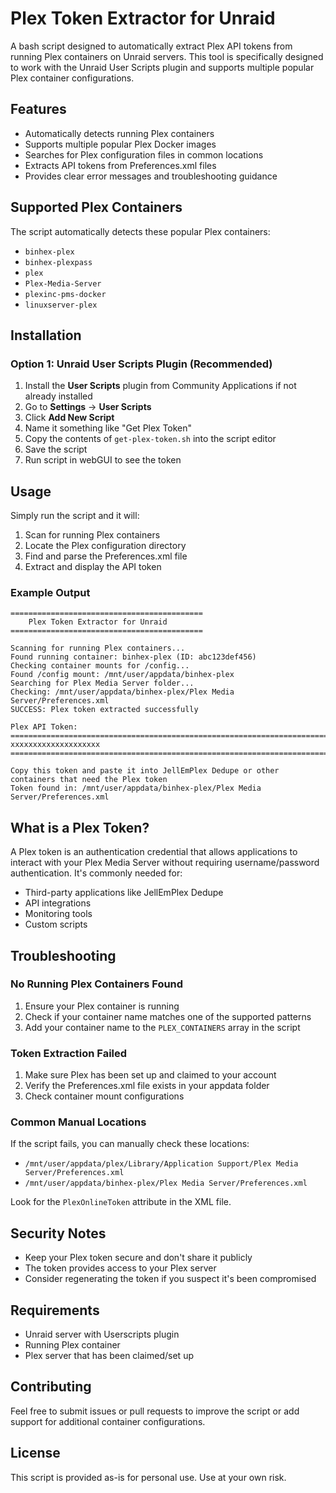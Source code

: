 # Plex Token Extractor for Unraid

A bash script designed to automatically extract Plex API tokens from running Plex containers on Unraid servers. This tool is specifically designed to work with the Unraid User Scripts plugin and supports multiple popular Plex container configurations.

## Features

- Automatically detects running Plex containers
- Supports multiple popular Plex Docker images
- Searches for Plex configuration files in common locations
- Extracts API tokens from Preferences.xml files
- Provides clear error messages and troubleshooting guidance

## Supported Plex Containers

The script automatically detects these popular Plex containers:
- `binhex-plex`
- `binhex-plexpass`
- `plex`
- `Plex-Media-Server`
- `plexinc-pms-docker`
- `linuxserver-plex`

## Installation

### Option 1: Unraid User Scripts Plugin (Recommended)

1. Install the **User Scripts** plugin from Community Applications if not already installed
2. Go to **Settings** → **User Scripts**
3. Click **Add New Script**
4. Name it something like "Get Plex Token"
5. Copy the contents of `get-plex-token.sh` into the script editor
6. Save the script
7. Run script in webGUI to see the token

## Usage

Simply run the script and it will:

1. Scan for running Plex containers
2. Locate the Plex configuration directory
3. Find and parse the Preferences.xml file
4. Extract and display the API token

### Example Output

```
===========================================
    Plex Token Extractor for Unraid
===========================================

Scanning for running Plex containers...
Found running container: binhex-plex (ID: abc123def456)
Checking container mounts for /config...
Found /config mount: /mnt/user/appdata/binhex-plex
Searching for Plex Media Server folder...
Checking: /mnt/user/appdata/binhex-plex/Plex Media Server/Preferences.xml
SUCCESS: Plex token extracted successfully

Plex API Token:
================================================================================
xxxxxxxxxxxxxxxxxxxx
================================================================================

Copy this token and paste it into JellEmPlex Dedupe or other containers that need the Plex token
Token found in: /mnt/user/appdata/binhex-plex/Plex Media Server/Preferences.xml
```

## What is a Plex Token?

A Plex token is an authentication credential that allows applications to interact with your Plex Media Server without requiring username/password authentication. It's commonly needed for:

- Third-party applications like JellEmPlex Dedupe
- API integrations
- Monitoring tools
- Custom scripts

## Troubleshooting

### No Running Plex Containers Found

1. Ensure your Plex container is running
2. Check if your container name matches one of the supported patterns
3. Add your container name to the `PLEX_CONTAINERS` array in the script

### Token Extraction Failed

1. Make sure Plex has been set up and claimed to your account
2. Verify the Preferences.xml file exists in your appdata folder
3. Check container mount configurations

### Common Manual Locations

If the script fails, you can manually check these locations:
- `/mnt/user/appdata/plex/Library/Application Support/Plex Media Server/Preferences.xml`
- `/mnt/user/appdata/binhex-plex/Plex Media Server/Preferences.xml`

Look for the `PlexOnlineToken` attribute in the XML file.

## Security Notes

- Keep your Plex token secure and don't share it publicly
- The token provides access to your Plex server
- Consider regenerating the token if you suspect it's been compromised

## Requirements

- Unraid server with Userscripts plugin
- Running Plex container
- Plex server that has been claimed/set up

## Contributing

Feel free to submit issues or pull requests to improve the script or add support for additional container configurations.

## License

This script is provided as-is for personal use. Use at your own risk.
